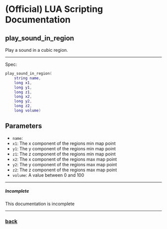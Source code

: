 
# (Official) LUA Scripting Documentation

## play_sound_in_region

Play a sound in a cubic region.

___

Spec:

```lua
play_sound_in_region(
	string name,
	long x1,
	long y1,
	long z1,
	long x2,
	long y2,
	long z2,
	long volume)
```

## Parameters

- `name`: 
- `x1`: The x component of the regions min map point
- `y1`: The y component of the regions min map point
- `z1`: The z component of the regions min map point
- `x2`: The x component of the regions max map point
- `y2`: The y component of the regions max map point
- `z2`: The z component of the regions max map point
- `volume`: A value between 0 and 100

___

##### Incomplete

This documentation is incomplete

___

### [back](../sound)
